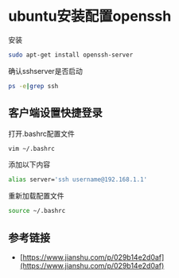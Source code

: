 # ubuntu安装配置openssh

安装

```bash
sudo apt-get install openssh-server
```

确认sshserver是否启动

```bash
ps -e|grep ssh
```

## 客户端设置快捷登录

打开.bashrc配置文件

```bash
vim ~/.bashrc
```

添加以下内容

```bash
alias server='ssh username@192.168.1.1'
```

重新加载配置文件

```bash
source ~/.bashrc
```

## 参考链接

- [https://www.jianshu.com/p/029b14e2d0af](https://www.jianshu.com/p/029b14e2d0af)

